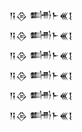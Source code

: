 <div class='block'>
<div class='line'>𒀀𒁲 𒌦𒈨𒌍𒋙</div>
<div class='line'>𒀀𒁲 𒌦𒈨𒌍𒋙</div>
<div class='line'>𒀀𒁲 𒌦𒈨𒌍𒋙</div>
<div class='line'>𒀀𒁲 𒌦𒈨𒌍𒋙</div>
<div class='line'>𒀀𒁲 𒌦𒈨𒌍𒋙</div>
<div class='line'>𒀀𒁲 𒌦𒈨𒌍𒋙</div>
</div>